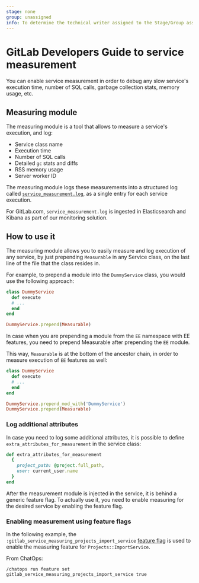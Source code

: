 ```yaml
---
stage: none
group: unassigned
info: To determine the technical writer assigned to the Stage/Group associated with this page, see https://about.gitlab.com/handbook/engineering/ux/technical-writing/#assignments
---
```


# GitLab Developers Guide to service measurement

You can enable service measurement in order to debug any slow service's execution time, number of SQL calls, garbage collection stats, memory usage, etc.

## Measuring module

The measuring module is a tool that allows to measure a service's execution, and log:

- Service class name
- Execution time
- Number of SQL calls
- Detailed `gc` stats and diffs
- RSS memory usage
- Server worker ID

The measuring module logs these measurements into a structured log called [`service_measurement.log`](../administration/logs/index.md#service_measurementlog),
as a single entry for each service execution.

For GitLab.com, `service_measurement.log` is ingested in Elasticsearch and Kibana as part of our monitoring solution.

## How to use it

The measuring module allows you to easily measure and log execution of any service,
by just prepending `Measurable` in any Service class, on the last line of the file that the class resides in.

For example, to prepend a module into the `DummyService` class, you would use the following approach:

```ruby
class DummyService
  def execute
  # ...
  end
end

DummyService.prepend(Measurable)
```

In case when you are prepending a module from the `EE` namespace with EE features, you need to prepend Measurable after prepending the `EE` module.

This way, `Measurable` is at the bottom of the ancestor chain, in order to measure execution of `EE` features as well:

```ruby
class DummyService
  def execute
  # ...
  end
end

DummyService.prepend_mod_with('DummyService')
DummyService.prepend(Measurable)
```

### Log additional attributes

In case you need to log some additional attributes, it is possible to define `extra_attributes_for_measurement` in the service class:

```ruby
def extra_attributes_for_measurement
  {
    project_path: @project.full_path,
    user: current_user.name
  }
end
```

After the measurement module is injected in the service, it is behind a generic feature flag.
To actually use it, you need to enable measuring for the desired service by enabling the feature flag.

### Enabling measurement using feature flags

In the following example, the `:gitlab_service_measuring_projects_import_service`
[feature flag](feature_flags/index.md#enabling-a-feature-flag-locally-in-development) is used to enable the measuring feature
for `Projects::ImportService`.

From ChatOps:

```shell
/chatops run feature set gitlab_service_measuring_projects_import_service true
```
